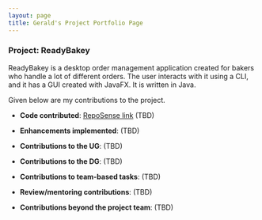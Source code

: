 ```yaml
---
layout: page
title: Gerald's Project Portfolio Page
---
```


### Project: ReadyBakey

ReadyBakey is a desktop order management application created for bakers who handle a lot of different orders. The user interacts with it using a CLI, and it has a GUI created with JavaFX. It is written in Java.

Given below are my contributions to the project.

* **Code contributed**: [RepoSense link]() (TBD)

* **Enhancements implemented**: (TBD)

* **Contributions to the UG**: (TBD)

* **Contributions to the DG**: (TBD)

* **Contributions to team-based tasks**: (TBD)

* **Review/mentoring contributions**: (TBD)

* **Contributions beyond the project team**: (TBD)
